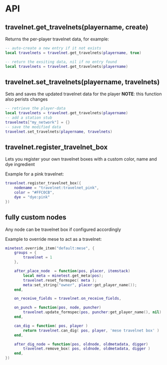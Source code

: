 # API

## travelnet.get_travelnets(playername, create)

Returns the per-player travelnet data, for example:

```lua
-- auto-create a new entry if it not exists
local travelnets = travelnet.get_travelnets(playername, true)

-- return the exsiting data, nil if no entry found
local travelnets = travelnet.get_travelnets(playername)
```

## travelnet.set_travelnets(playername, travelnets)

Sets and saves the updated travelnet data for the player
**NOTE**: this function also perists changes

```lua
-- retrieve the player-data
local travelnets = travelnet.get_travelnets(playername)
-- add a station stub
travelnets["my_network"] = {}
-- save the modified data
travelnet.set_travelnets(playername, travelnets)
```

## travelnet.register_travelnet_box

Lets you register your own travelnet boxes with a custom color, name and dye ingredient

Example for a pink travelnet:
```lua
travelnet.register_travelnet_box({
	nodename = "travelnet:travelnet_pink",
	color = "#FFC0CB",
	dye = "dye:pink"
})
```

## fully custom nodes

Any node can be travelnet box if configured accordingly

Example to override mese to act as a travelnet:
```lua
minetest.override_item("default:mese", {
	groups = {
		travelnet = 1
	},

	after_place_node  = function(pos, placer, itemstack)
		local meta = minetest.get_meta(pos);
		travelnet.reset_formspec( meta );
		meta:set_string("owner", placer:get_player_name());
	end,

	on_receive_fields = travelnet.on_receive_fields,

	on_punch = function(pos, node, puncher)
		travelnet.update_formspec(pos, puncher:get_player_name(), nil)
	end,

	can_dig = function( pos, player )
		return travelnet.can_dig( pos, player, 'mese travelnet box' )
	end,

	after_dig_node = function(pos, oldnode, oldmetadata, digger)
		travelnet.remove_box( pos, oldnode, oldmetadata, digger )
	end,
})
```
